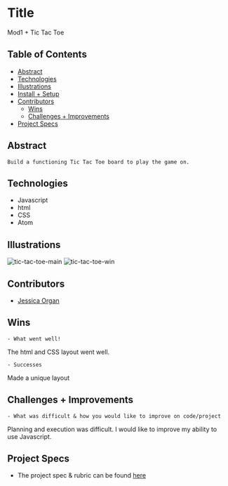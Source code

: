 # Title
Mod1 + Tic Tac Toe


## Table of Contents
  - [Abstract](#abstract)
  - [Technologies](#technologies)
  - [Illustrations](#illustrations)
  - [Install + Setup](#set-up)
  - [Contributors](#contributors)
	- [Wins](#wins)
	- [Challenges + Improvements](#challenges-+-Improvements)
  - [Project Specs](#project-specs)

## Abstract
	Build a functioning Tic Tac Toe board to play the game on.

## Technologies
  - Javascript
  - html
  - CSS
  - Atom

## Illustrations

![tic-tac-toe-main](https://user-images.githubusercontent.com/83175748/135170112-d421675b-e302-4fc3-aa56-11bb90670ddd.png)
![tic-tac-toe-win](https://user-images.githubusercontent.com/83175748/135170117-2974de16-909e-4ba0-84f5-ba35bfa8fdf9.png)


## Contributors
  - [Jessica Organ](https://github.com/Jorgan612)

## Wins
	- What went well!
  The html and CSS layout went well.

	- Successes
  Made a unique layout

## Challenges + Improvements
	- What was difficult & how you would like to improve on code/project
  Planning and execution was difficult. I would like to improve my ability to use Javascript.

## Project Specs
  - The project spec & rubric can be found [here](https://frontend.turing.edu/projects/module-1/tic-tac-toe-solo.html)
